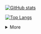 <!--
>  在现实世界是臭虫，在网络（精神）世界是朵小花。 </br>
>  值得被枪毙的lolcows </br>
>  你可以称呼我为 **实体A** 或 **[沙子尾随者](https://z3.ax1x.com/2021/07/07/RH8cLR.jpg)[](English=SandStalker)**
-->
[![GitHub stats](https://github-readme-stats.vercel.app/api?username=kaesinol&hide=issues,contribs&custom_title=Github%E7%BB%9F%E8%AE%A1&hide_border=true&show_icons=true&title_color=DB5A6B&text_color=F48983&icon_color=424C50&locale=en&count_private=true)](https://github.com/kaesinol)

[![Top Langs](https://github-readme-stats.vercel.app/api/top-langs/?username=kaesinol&layout=compact&custom_title=编程语言使用&hide_border=true&langs_count=6&title_color=DB5A6B)](https://github.com/kaesinol)
<details>
<summary>More</summary>

- I’m currently working on dust-lang
- I’m currently learning freebasic,python,c#,c/c++ and haskell
- How to reach me: 

 Bilibili | Luogu | Email | Other Accounts
 --- | --- | --- | ---
 ~[DELTA-ZNKZZ](https://space.bilibili.com/94781005)~ </br>  ~[废蝉P](https://space.bilibili.com/348801677)~ </br> [Acuply](https://space.bilibili.com/1106804482) | [elatii](https://elatii.blog.luogu.org) | vzpui7@gmail.com *(missing?)* </br>  hissit@qq.com *(frequently)* | ~[AlphaAl2O3](https://github.com/AlphaAl2O3)~ </br> [AlfaAl2O3](https://github.com/AlfaAl2O3)

My spirit is affected by the ***"black tuna incident"***

When I can emit light to warm myself, I don't need to rely on the light of others to survive.

I like to make plans without taking them seriously.

What I want to show:

[![附窗子](https://z3.ax1x.com/2021/07/08/RqRhQg.gif)](https://www.bilibili.com/video/BV1Ex411k7Dn)

<!--
[![Nadine](https://z3.ax1x.com/2021/05/01/gVwKvd.gif)](https://www.bilibili.com/video/BV1Y4411j7rM/)
-->

</details>
